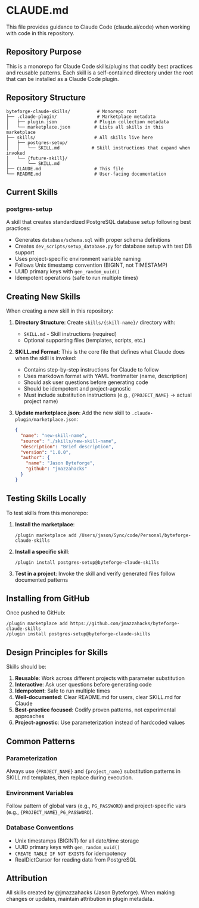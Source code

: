 # CLAUDE.md

This file provides guidance to Claude Code (claude.ai/code) when working with code in this repository.

## Repository Purpose

This is a monorepo for Claude Code skills/plugins that codify best practices and reusable patterns. Each skill is a self-contained directory under the root that can be installed as a Claude Code plugin.

## Repository Structure

```
byteforge-claude-skills/          # Monorepo root
├── .claude-plugin/               # Marketplace metadata
│   ├── plugin.json              # Plugin collection metadata
│   └── marketplace.json         # Lists all skills in this marketplace
├── skills/                      # All skills live here
│   ├── postgres-setup/
│   │   └── SKILL.md            # Skill instructions that expand when invoked
│   └── {future-skill}/
│       └── SKILL.md
├── CLAUDE.md                    # This file
└── README.md                    # User-facing documentation
```

## Current Skills

### postgres-setup
A skill that creates standardized PostgreSQL database setup following best practices:
- Generates `database/schema.sql` with proper schema definitions
- Creates `dev_scripts/setup_database.py` for database setup with test DB support
- Uses project-specific environment variable naming
- Follows Unix timestamp convention (BIGINT, not TIMESTAMP)
- UUID primary keys with `gen_random_uuid()`
- Idempotent operations (safe to run multiple times)

## Creating New Skills

When creating a new skill in this repository:

1. **Directory Structure**: Create `skills/{skill-name}/` directory with:
   - `SKILL.md` - Skill instructions (required)
   - Optional supporting files (templates, scripts, etc.)

2. **SKILL.md Format**: This is the core file that defines what Claude does when the skill is invoked:
   - Contains step-by-step instructions for Claude to follow
   - Uses markdown format with YAML frontmatter (name, description)
   - Should ask user questions before generating code
   - Should be idempotent and project-agnostic
   - Must include substitution instructions (e.g., `{PROJECT_NAME}` -> actual project name)

3. **Update marketplace.json**: Add the new skill to `.claude-plugin/marketplace.json`:
   ```json
   {
     "name": "new-skill-name",
     "source": "./skills/new-skill-name",
     "description": "Brief description",
     "version": "1.0.0",
     "author": {
       "name": "Jason Byteforge",
       "github": "jmazzahacks"
     }
   }
   ```

## Testing Skills Locally

To test skills from this monorepo:

1. **Install the marketplace**:
   ```
   /plugin marketplace add /Users/jason/Sync/code/Personal/byteforge-claude-skills
   ```

2. **Install a specific skill**:
   ```
   /plugin install postgres-setup@byteforge-claude-skills
   ```

3. **Test in a project**: Invoke the skill and verify generated files follow documented patterns

## Installing from GitHub

Once pushed to GitHub:
```
/plugin marketplace add https://github.com/jmazzahacks/byteforge-claude-skills
/plugin install postgres-setup@byteforge-claude-skills
```

## Design Principles for Skills

Skills should be:
1. **Reusable**: Work across different projects with parameter substitution
2. **Interactive**: Ask user questions before generating code
3. **Idempotent**: Safe to run multiple times
4. **Well-documented**: Clear README.md for users, clear SKILL.md for Claude
5. **Best-practice focused**: Codify proven patterns, not experimental approaches
6. **Project-agnostic**: Use parameterization instead of hardcoded values

## Common Patterns

### Parameterization
Always use `{PROJECT_NAME}` and `{project_name}` substitution patterns in SKILL.md templates, then replace during execution.

### Environment Variables
Follow pattern of global vars (e.g., `PG_PASSWORD`) and project-specific vars (e.g., `{PROJECT_NAME}_PG_PASSWORD`).

### Database Conventions
- Unix timestamps (BIGINT) for all date/time storage
- UUID primary keys with `gen_random_uuid()`
- `CREATE TABLE IF NOT EXISTS` for idempotency
- RealDictCursor for reading data from PostgreSQL

## Attribution

All skills created by @jmazzahacks (Jason Byteforge). When making changes or updates, maintain attribution in plugin metadata.

